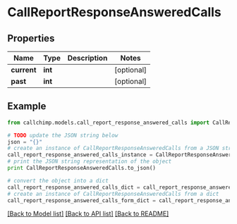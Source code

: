 # CallReportResponseAnsweredCalls


## Properties

Name | Type | Description | Notes
------------ | ------------- | ------------- | -------------
**current** | **int** |  | [optional] 
**past** | **int** |  | [optional] 

## Example

```python
from callchimp.models.call_report_response_answered_calls import CallReportResponseAnsweredCalls

# TODO update the JSON string below
json = "{}"
# create an instance of CallReportResponseAnsweredCalls from a JSON string
call_report_response_answered_calls_instance = CallReportResponseAnsweredCalls.from_json(json)
# print the JSON string representation of the object
print CallReportResponseAnsweredCalls.to_json()

# convert the object into a dict
call_report_response_answered_calls_dict = call_report_response_answered_calls_instance.to_dict()
# create an instance of CallReportResponseAnsweredCalls from a dict
call_report_response_answered_calls_form_dict = call_report_response_answered_calls.from_dict(call_report_response_answered_calls_dict)
```
[[Back to Model list]](../README.md#documentation-for-models) [[Back to API list]](../README.md#documentation-for-api-endpoints) [[Back to README]](../README.md)


